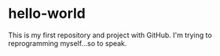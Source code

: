 # hello-world
This is my first repository and project with GitHub. I'm trying to reprogramming myself...so to speak.
<!--This is a comment-->
